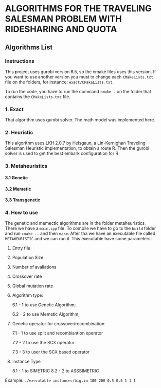 # ALGORITHMS FOR THE TRAVELING SALESMAN PROBLEM WITH RIDESHARING AND QUOTA

## Algorithms List

### Instructions

This project uses gurobi version 6.5, so the cmake files uses this version. If you want to use another version you must to change each `CMakeLists.txt` file on the folders, for instance: `exact/CMakeLists.txt`.

To run the code, you have to run the command `cmake .` on the folder that contains the 
`CMakeLists.txt` file.

### 1. Exact

That algorithm uses gurobi solver. The math model was implemented here.
    

### 2. Heuristic
	
This algorithm uses LKH 2.0.7 by Helsgaun, a Lin-Kernighan Traveling Salesman Heuristic implementation, to obtain a route R. Then the gurobi solver is used to get the best embark configuration for R.

### 3. Metaheuristics

#### 3.1 Genetic

#### 3.2 Memetic

#### 3.3 Transgenetic

### 4. How to use

The genetic and memectic algorithms are in the folder metaheuristics. There we have a `main.cpp` file. To compile we have to go to the `build` folder and run `cmake ..` and then `make`. After tha we have an executable file called `METAHEURISTIC` and we can run it. This executable have some parameters:


1. Entry file

2. Population Size

3. Number of avaliations

4. Crossover rate

5. Global mutation rate

6. Algorithm type:

	6.1 - 1 to use Genetic Algorithm;

	6.2 - 2 to use Memetic Algorithm;
         
7. Genetic operator for crossover/recombination:

	7.1 - 1 to use split and recombiantion operator

	7.2 - 2 to use the SCX operator

	7.3 - 3 to user the SCX based operator
8. Instance Type
	
	8.1 - 1 to SIMETRIC
	8.2 - 2 to ASSSIMETRIC
	
Example: `./executable instances/big.in 100 200 0.5 0.6 1 1 1`
